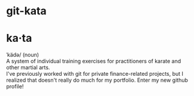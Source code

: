 # git-kata
# ka·ta
ˈkädə/
(noun)  
A system of individual training exercises for practitioners of karate and other martial arts.   
I've previously worked with git for private finance-related projects, but I realized that doesn't really do much for my portfolio. Enter my new github profile!
